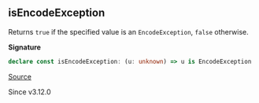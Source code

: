 ## isEncodeException

Returns `true` if the specified value is an `EncodeException`, `false` otherwise.

**Signature**

```ts
declare const isEncodeException: (u: unknown) => u is EncodeException
```

[Source](https://github.com/Effect-TS/effect/tree/main/packages/effect/src/Encoding.ts#L195)

Since v3.12.0